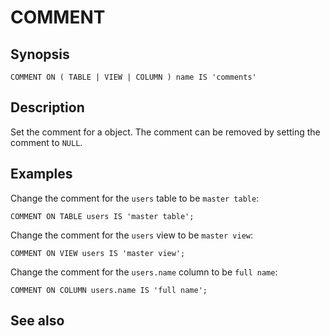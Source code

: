 # COMMENT

## Synopsis

```text
COMMENT ON ( TABLE | VIEW | COLUMN ) name IS 'comments'
```

## Description

Set the comment for a object. The comment can be removed by setting the comment to `NULL`.

## Examples

Change the comment for the `users` table to be `master table`:

```
COMMENT ON TABLE users IS 'master table';
```

Change the comment for the `users` view to be `master view`:

```
COMMENT ON VIEW users IS 'master view';
```

Change the comment for the `users.name` column to be `full name`:

```
COMMENT ON COLUMN users.name IS 'full name';
```

## See also

[](./comments)
